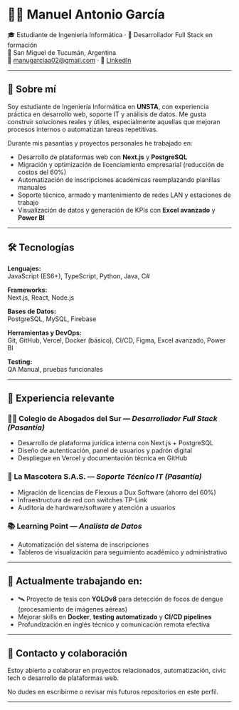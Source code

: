 # 👨‍💻 Manuel Antonio García

🎓 Estudiante de Ingeniería Informática · 🧠 Desarrollador Full Stack en formación  
📍 San Miguel de Tucumán, Argentina  
📧 manugarciaa02@gmail.com · 🔗 [LinkedIn](https://linkedin.com/in/manuel-antonio-garcia)

---

## 🧩 Sobre mí

Soy estudiante de Ingeniería Informática en **UNSTA**, con experiencia práctica en desarrollo web, soporte IT y análisis de datos. Me gusta construir soluciones reales y útiles, especialmente aquellas que mejoran procesos internos o automatizan tareas repetitivas.

Durante mis pasantías y proyectos personales he trabajado en:

- Desarrollo de plataformas web con **Next.js** y **PostgreSQL**
- Migración y optimización de licenciamiento empresarial (reducción de costos del 60%)
- Automatización de inscripciones académicas reemplazando planillas manuales
- Soporte técnico, armado y mantenimiento de redes LAN y estaciones de trabajo
- Visualización de datos y generación de KPIs con **Excel avanzado** y **Power BI**

---

## 🛠️ Tecnologías

**Lenguajes:**  
JavaScript (ES6+), TypeScript, Python, Java, C\#

**Frameworks:**  
Next.js, React, Node.js

**Bases de Datos:**  
PostgreSQL, MySQL, Firebase

**Herramientas y DevOps:**  
Git, GitHub, Vercel, Docker (básico), CI/CD, Figma, Excel avanzado, Power BI

**Testing:**  
QA Manual, pruebas funcionales

---

## 🧪 Experiencia relevante

### 👨‍⚖️ Colegio de Abogados del Sur — *Desarrollador Full Stack (Pasantía)*
- Desarrollo de plataforma jurídica interna con Next.js + PostgreSQL
- Diseño de autenticación, panel de usuarios y padrón digital
- Despliegue en Vercel y documentación técnica en GitHub

### 🐶 La Mascotera S.A.S. — *Soporte Técnico IT (Pasantía)*
- Migración de licencias de Flexxus a Dux Software (ahorro del 60%)
- Infraestructura de red con switches TP-Link
- Auditoría de hardware/software y atención a usuarios

### 📚 Learning Point — *Analista de Datos*
- Automatización del sistema de inscripciones
- Tableros de visualización para seguimiento académico y administrativo

---

## 🚧 Actualmente trabajando en:

- 🛰️ Proyecto de tesis con **YOLOv8** para detección de focos de dengue (procesamiento de imágenes aéreas)
- Mejorar skills en **Docker**, **testing automatizado** y **CI/CD pipelines**
- Profundización en inglés técnico y comunicación remota efectiva

---

## 🤝 Contacto y colaboración

Estoy abierto a colaborar en proyectos relacionados, automatización, civic tech o desarrollo de plataformas web.

No dudes en escribirme o revisar mis futuros repositorios en este perfil.

---
